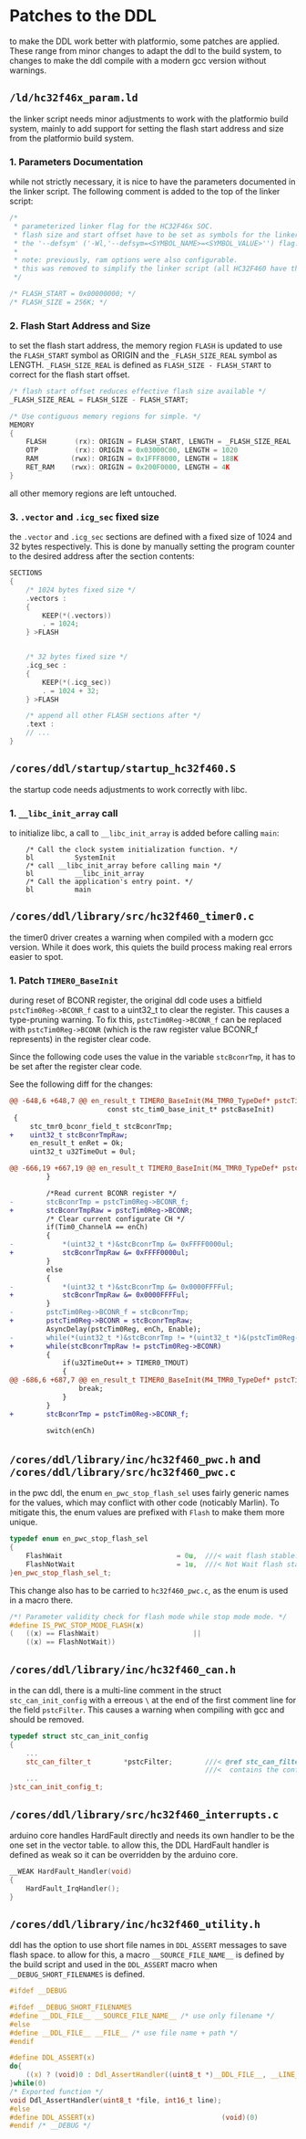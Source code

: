 # Patches to the DDL

to make the DDL work better with platformio, some patches are applied.
These range from minor changes to adapt the ddl to the build system, to changes to make the ddl compile with a modern gcc version without warnings.

## `/ld/hc32f46x_param.ld`

the linker script needs minor adjustments to work with the platformio build system, mainly to add support for setting the flash start address and size from the platformio build system.

### 1. Parameters Documentation

while not strictly necessary, it is nice to have the parameters documented in the linker script.
The following comment is added to the top of the linker script:

```cpp
/*
 * parameterized linker flag for the HC32F46x SOC.
 * flash size and start offset have to be set as symbols for the linker script, using
 * the '--defsym' ('-Wl,'--defsym=<SYMBOL_NAME>=<SYMBOL_VALUE>'') flag.
 *
 * note: previously, ram options were also configurable.
 * this was removed to simplify the linker script (all HC32F460 have the same ram anyway)
 */

/* FLASH_START = 0x00000000; */
/* FLASH_SIZE = 256K; */
```

### 2. Flash Start Address and Size

to set the flash start address, the memory region `FLASH` is updated to use the `FLASH_START` symbol as ORIGIN and the `_FLASH_SIZE_REAL` symbol as LENGTH.
`_FLASH_SIZE_REAL` is defined as `FLASH_SIZE - FLASH_START` to correct for the flash start offset.

```cpp
/* flash start offset reduces effective flash size available */
_FLASH_SIZE_REAL = FLASH_SIZE - FLASH_START;

/* Use contiguous memory regions for simple. */
MEMORY
{
    FLASH       (rx): ORIGIN = FLASH_START, LENGTH = _FLASH_SIZE_REAL
    OTP         (rx): ORIGIN = 0x03000C00, LENGTH = 1020
    RAM        (rwx): ORIGIN = 0x1FFF8000, LENGTH = 188K
    RET_RAM    (rwx): ORIGIN = 0x200F0000, LENGTH = 4K
}
```

all other memory regions are left untouched.

### 3. `.vector` and `.icg_sec` fixed size

the `.vector` and `.icg_sec` sections are defined with a fixed size of 1024 and 32 bytes respectively.
This is done by manually setting the program counter to the desired address after the section contents:

```cpp
SECTIONS
{
    /* 1024 bytes fixed size */
    .vectors :
    {
        KEEP(*(.vectors))
        . = 1024;
    } >FLASH


    /* 32 bytes fixed size */
    .icg_sec :
    {
        KEEP(*(.icg_sec))
        . = 1024 + 32;
    } >FLASH

    /* append all other FLASH sections after */
    .text :
    // ...
}
```

## `/cores/ddl/startup/startup_hc32f460.S`

the startup code needs adjustments to work correctly with libc.

### 1. `__libc_init_array` call

to initialize libc, a call to `__libc_init_array` is added before calling `main`:

```assembly
    /* Call the clock system initialization function. */
    bl          SystemInit
    /* call __libc_init_array before calling main */
    bl          __libc_init_array
    /* Call the application's entry point. */
    bl          main
```

## `/cores/ddl/library/src/hc32f460_timer0.c`

the timer0 driver creates a warning when compiled with a modern gcc version.
While it does work, this quiets the build process making real errors easier to spot.

### 1. Patch `TIMER0_BaseInit`

during reset of BCONR register, the original ddl code uses a bitfield `pstcTim0Reg->BCONR_f` cast to a uint32_t to clear the register. This causes a type-pruning warning.
To fix this, `pstcTim0Reg->BCONR_f` can be replaced with `pstcTim0Reg->BCONR` (which is the raw register value BCONR_f represents) in the register clear code.

Since the following code uses the value in the variable `stcBconrTmp`, it has to be set after the register clear code.

See the following diff for the changes:

```diff
@@ -648,6 +648,7 @@ en_result_t TIMER0_BaseInit(M4_TMR0_TypeDef* pstcTim0Reg,en_tim0_channel_t enCh,
                        const stc_tim0_base_init_t* pstcBaseInit)
 {
     stc_tmr0_bconr_field_t stcBconrTmp;
+    uint32_t stcBconrTmpRaw;
     en_result_t enRet = Ok;
     uint32_t u32TimeOut = 0ul;

@@ -666,19 +667,19 @@ en_result_t TIMER0_BaseInit(M4_TMR0_TypeDef* pstcTim0Reg,en_tim0_channel_t enCh,
         }

         /*Read current BCONR register */
-        stcBconrTmp = pstcTim0Reg->BCONR_f;
+        stcBconrTmpRaw = pstcTim0Reg->BCONR;
         /* Clear current configurate CH */
         if(Tim0_ChannelA == enCh)
         {
-            *(uint32_t *)&stcBconrTmp &= 0xFFFF0000ul;
+            stcBconrTmpRaw &= 0xFFFF0000ul;
         }
         else
         {
-            *(uint32_t *)&stcBconrTmp &= 0x0000FFFFul;
+            stcBconrTmpRaw &= 0x0000FFFFul;
         }
-        pstcTim0Reg->BCONR_f = stcBconrTmp;
+        pstcTim0Reg->BCONR = stcBconrTmpRaw;
         AsyncDelay(pstcTim0Reg, enCh, Enable);
-        while(*(uint32_t *)&stcBconrTmp != *(uint32_t *)&(pstcTim0Reg->BCONR_f))
+        while(stcBconrTmpRaw != pstcTim0Reg->BCONR)
         {
             if(u32TimeOut++ > TIMER0_TMOUT)
             {
@@ -686,6 +687,7 @@ en_result_t TIMER0_BaseInit(M4_TMR0_TypeDef* pstcTim0Reg,en_tim0_channel_t enCh,
                 break;
             }
         }
+        stcBconrTmp = pstcTim0Reg->BCONR_f;

         switch(enCh)
```

## `/cores/ddl/library/inc/hc32f460_pwc.h` and `/cores/ddl/library/src/hc32f460_pwc.c`

in the pwc ddl, the enum `en_pwc_stop_flash_sel` uses fairly generic names for the values, which may conflict with other code (noticably Marlin).
To mitigate this, the enum values are prefixed with `Flash` to make them more unique.

```cpp
typedef enum en_pwc_stop_flash_sel
{
    FlashWait                            = 0u,  ///< wait flash stable.
    FlashNotWait                         = 1u,  ///< Not Wait flash stable.
}en_pwc_stop_flash_sel_t;
```

This change also has to be carried to `hc32f460_pwc.c`, as the enum is used in a macro there.

```cpp
/*! Parameter validity check for flash mode while stop mode mode. */
#define IS_PWC_STOP_MODE_FLASH(x)                                              \
(   ((x) == FlashWait)                       ||                                \
    ((x) == FlashNotWait))
```

## `/cores/ddl/library/inc/hc32f460_can.h`

in the can ddl, there is a multi-line comment in the struct `stc_can_init_config` with a erreous `\` at the end of the first comment line for the field `pstcFilter`.
This causes a warning when compiling with gcc and should be removed.

```cpp
typedef struct stc_can_init_config
{
    ...
    stc_can_filter_t        *pstcFilter;        ///< @ref stc_can_filter_t Pointer to a stc_can_filter_t type array that
                                                ///<  contains the configuration informations of the acceptance filters.
    ...
}stc_can_init_config_t;
```

## `/cores/ddl/library/src/hc32f460_interrupts.c`

arduino core handles HardFault directly and needs its own handler to be the one set in the vector table.
to allow this, the DDL HardFault handler is defined as weak so it can be overridden by the arduino core.

```cpp
__WEAK HardFault_Handler(void)
{
    HardFault_IrqHandler();
}
```

## `/cores/ddl/library/inc/hc32f460_utility.h`

ddl has the option to use short file names in `DDL_ASSERT` messages to save flash space.
to allow for this, a macro `__SOURCE_FILE_NAME__` is defined by the build script and used in the `DDL_ASSERT` macro when `__DEBUG_SHORT_FILENAMES` is defined.

```c
#ifdef __DEBUG

#ifdef __DEBUG_SHORT_FILENAMES
#define __DDL_FILE__ __SOURCE_FILE_NAME__ /* use only filename */
#else
#define __DDL_FILE__ __FILE__ /* use file name + path */
#endif

#define DDL_ASSERT(x)                                                          \
do{                                                                            \
    ((x) ? (void)0 : Ddl_AssertHandler((uint8_t *)__DDL_FILE__, __LINE__));    \
}while(0)
/* Exported function */
void Ddl_AssertHandler(uint8_t *file, int16_t line);
#else
#define DDL_ASSERT(x)                               (void)(0)
#endif /* __DEBUG */
```
